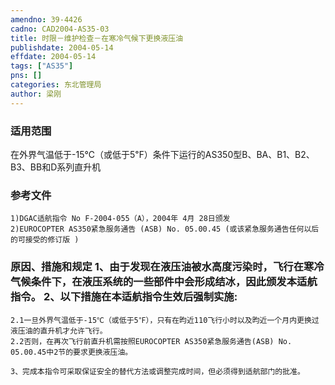 ```yaml
---
amendno: 39-4426  
cadno: CAD2004-AS35-03  
title: 时限－维护检查－在寒冷气候下更换液压油  
publishdate: 2004-05-14  
effdate: 2004-05-14  
tags: ["AS35"]  
pns: []  
categories: 东北管理局  
author: 梁刚  
---
```

  
### 适用范围  
在外界气温低于-15℃（或低于5℉）条件下运行的AS350型B、BA、B1、B2、B3、BB和D系列直升机  
  
<!--more-->  
### 参考文件  
    1)DGAC适航指令 No F-2004-055（A），2004年 4月 28日颁发  
    2)EUROCOPTER AS350紧急服务通告 (ASB) No. 05.00.45 (或该紧急服务通告任何以后的可接受的修订版 )  
  
### 原因、措施和规定 1、由于发现在液压油被水高度污染时，飞行在寒冷气候条件下，在液压系统的一些部件中会形成结冰，因此颁发本适航指令。     2、以下措施在本适航指令生效后强制实施:  
    2.1一旦外界气温低于-15℃（或低于5℉），只有在昀近110飞行小时以及昀近一个月内更换过液压油的直升机才允许飞行。  
    2.2否则，在再次飞行前直升机需按照EUROCOPTER AS350紧急服务通告(ASB) No. 05.00.45中2节的要求更换液压油。  
  
    3、完成本指令可采取保证安全的替代方法或调整完成时间，但必须得到适航部门的批准。  
  
